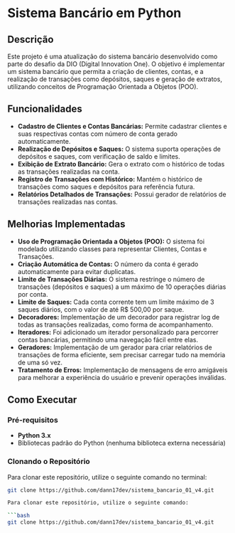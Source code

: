 # Sistema Bancário em Python

## Descrição

Este projeto é uma atualização do sistema bancário desenvolvido como parte do desafio da DIO (Digital Innovation One). O objetivo é implementar um sistema bancário que permita a criação de clientes, contas, e a realização de transações como depósitos, saques e geração de extratos, utilizando conceitos de Programação Orientada a Objetos (POO).

## Funcionalidades

- **Cadastro de Clientes e Contas Bancárias:** Permite cadastrar clientes e suas respectivas contas com número de conta gerado automaticamente.
- **Realização de Depósitos e Saques:** O sistema suporta operações de depósitos e saques, com verificação de saldo e limites.
- **Exibição de Extrato Bancário:** Gera o extrato com o histórico de todas as transações realizadas na conta.
- **Registro de Transações com Histórico:** Mantém o histórico de transações como saques e depósitos para referência futura.
- **Relatórios Detalhados de Transações:** Possui gerador de relatórios de transações realizadas nas contas.

## Melhorias Implementadas

- **Uso de Programação Orientada a Objetos (POO):** O sistema foi modelado utilizando classes para representar Clientes, Contas e Transações.
- **Criação Automática de Contas:** O número da conta é gerado automaticamente para evitar duplicatas.
- **Limite de Transações Diárias:** O sistema restringe o número de transações (depósitos e saques) a um máximo de 10 operações diárias por conta.
- **Limite de Saques:** Cada conta corrente tem um limite máximo de 3 saques diários, com o valor de até R$ 500,00 por saque.
- **Decoradores:** Implementação de um decorador para registrar log de todas as transações realizadas, como forma de acompanhamento.
- **Iteradores:** Foi adicionado um iterador personalizado para percorrer contas bancárias, permitindo uma navegação fácil entre elas.
- **Geradores:** Implementação de um gerador para criar relatórios de transações de forma eficiente, sem precisar carregar tudo na memória de uma só vez.
- **Tratamento de Erros:** Implementação de mensagens de erro amigáveis para melhorar a experiência do usuário e prevenir operações inválidas.

## Como Executar

### Pré-requisitos

- **Python 3.x**
- Bibliotecas padrão do Python (nenhuma biblioteca externa necessária)

### Clonando o Repositório

Para clonar este repositório, utilize o seguinte comando no terminal:

```bash
git clone https://github.com/dann17dev/sistema_bancario_01_v4.git

Para clonar este repositório, utilize o seguinte comando:

```bash
git clone https://github.com/dann17dev/sistema_bancario_01_v4.git
